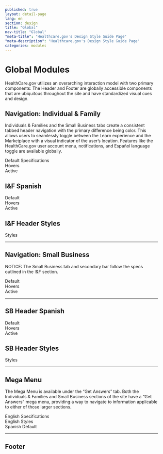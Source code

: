 ```yaml
---
published: true
layout: detail-page
lang: en
section: design
title: "Global"
nav-title: "Global"
"meta-title": "Healthcare.gov's Design Style Guide Page"
"meta-description": "Healthcare.gov's Design Style Guide Page"
categories: modules
---
```


# Global Modules

<div class="intro">
HealthCare.gov utilizes an overarching interaction model with two primary components: The Header and Footer are globally accessible components that are ubiquitous throughout the site and have standardized visual cues and design.
</div>

<div class="hr"></div>

## Navigation: Individual &amp; Family

Individuals &amp; Families and the Small Business tabs create a consistent tabbed header navigation with the primary difference being color. This allows users to seamlessly toggle between the Learn experience and the Marketplace with a visual indicator of the user’s location. Features like the HealthCare.gov user account menu, notifications, and Español language toggle are available globally.

<div class="caption">Default Specifications</div>
<img class="full" src="{{site.baseurl}}/images/design/modules/global/1_Default.png" alt=""/>

<div class="caption">Hovers</div>
<img class="full" src="{{site.baseurl}}/images/design/modules/global/2_Hovers.png" alt=""/>

<div class="caption">Active</div>
<img class="full" src="{{site.baseurl}}/images/design/modules/global/3_Active.png" alt=""/>

## I&amp;F Spanish

<div class="caption">Default</div>
<img class="full" src="{{site.baseurl}}/images/design/modules/global/4_SpanishDefault.png" alt=""/>

<div class="caption">Hovers</div>
<img class="full" src="{{site.baseurl}}/images/design/modules/global/5_SpanishHovers.png" alt=""/>

<div class="caption">Active</div>
<img class="full" src="{{site.baseurl}}/images/design/modules/global/6_SpanishActive.png" alt=""/>

## I&amp;F Header Styles

<div class="caption">Styles</div>
<img class="full" src="{{site.baseurl}}/images/design/modules/global/7_Styles.png" alt=""/>

<hr>

## Navigation: Small Business

NOTICE: The Small Business tab and secondary bar follow the specs outlined in the I&F section.

<div class="caption">Default</div>
<img class="full" src="{{site.baseurl}}/images/design/modules/global/8_SBDefault.png" alt=""/>

<div class="caption">Hovers</div>
<img class="full" src="{{site.baseurl}}/images/design/modules/global/9_SBHovers.png" alt=""/>

<div class="caption">Active</div>
<img class="full" src="{{site.baseurl}}/images/design/modules/global/10_SBActive.png" alt=""/>

<hr>

## SB Header Spanish

<div class="caption">Default</div>
<img class="full" src="{{site.baseurl}}/images/design/modules/global/11_SpanishDefault.png" alt=""/>

<div class="caption">Hovers</div>
<img class="full" src="{{site.baseurl}}/images/design/modules/global/12_SpanishHovers.png" alt=""/>

<div class="caption">Active</div>
<img class="full" src="{{site.baseurl}}/images/design/modules/global/13_SpanishActive.png" alt=""/>

## SB Header Styles

<div class="caption">Styles</div>
<img class="full" src="{{site.baseurl}}/images/design/modules/global/14_SBHeader.png" alt=""/>

<hr>

## Mega Menu

The Mega Menu is available under the “Get Answers” tab. Both the Individuals & Families and Small Business sections of the site have a “Get Answers” mega menu, providing a way to navigate to information applicable to either of those larger sections.

<div class="caption">English Specifications</div>
<img class="full" src="{{site.baseurl}}/images/design/modules/global/15_MegaSpecs.png" alt=""/>

<div class="caption">English Styles</div>
<img class="full" src="{{site.baseurl}}/images/design/modules/global/16_MegaStyles.png" alt=""/>

<div class="caption">Spanish Default</div>
<img class="full" src="{{site.baseurl}}/images/design/modules/global/17_SpanishDefault.png" alt=""/>

<hr>

## Footer

<img class="full" src="{{site.baseurl}}/images/design/modules/global/18_Footer.png" alt=""/>
